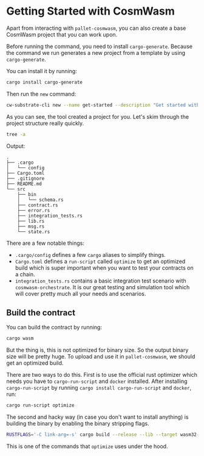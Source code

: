 # Getting Started with CosmWasm

Apart from interacting with `pallet-cosmwasm`, you can also create a base CosmWasm project that you can work upon.

Before running the command, you need to install `cargo-generate`. Because the command we run generates a new project
from a template by using `cargo-generate`.

You can install it by running:
```sh
cargo install cargo-generate
```

Then run the `new` command:

```sh
cw-substrate-cli new --name get-started --description "Get started with CosmWasm"
```

As you can see, the tool created a project for you. Let's skim through the project structure really quickly.

```sh
tree -a
```

Output:
```
.
├── .cargo
│   └── config
├── Cargo.toml
├── .gitignore
├── README.md
└── src
    ├── bin
    │   └── schema.rs
    ├── contract.rs
    ├── error.rs
    ├── integration_tests.rs
    ├── lib.rs
    ├── msg.rs
    └── state.rs
```

There are a few notable things:
* `.cargo/config` defines a few `cargo` aliases to simplify things.
* `Cargo.toml` defines a `run-script` called `optimize` to get an optimized build which is super important
when you want to test your contracts on a chain.
* `integration_tests.rs` contains a basic integration test scenario with `cosmwasm-orchestrate`. It is our great
testing and simulation tool which will cover pretty much all your needs and scenarios.

## Build the contract

You can build the contract by running:

```sh
cargo wasm
```

But the thing is, this is not optimized for binary size. So the output binary size will be pretty huge. To upload
and use it in `pallet-cosmwasm`, we should get an optimized build. 

There are two ways to do this. First is to use the official rust optimizer which needs you have to `cargo-run-script`
and `docker` installed. After installing `cargo-run-script` by running `cargo install cargo-run-script` and `docker`,
run:

```sh
cargo run-script optimize
```

The second and hacky way (in case you don't want to install anything) is building the binary by enabling the binary stripping flags.

```sh
RUSTFLAGS='-C link-arg=-s' cargo build --release --lib --target wasm32-unknown-unknown
```

This is one of the commands that `optimize` uses under the hood.
